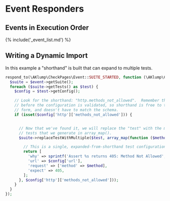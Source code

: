 <!--
id: respond_to
title: Responding to Events
-->

# Event Responders

## Events in Execution Order

{% include('_event_list.md') %}

## Writing a Dynamic Import

In this example a "shorthand" is built that can expand to multiple tests.

```php
respond_to(\AKlump\CheckPages\Event::SUITE_STARTED, function (\AKlump\CheckPages\Event\SuiteEventInterface $event) {
  $suite = $event->getSuite();
  foreach ($suite->getTests() as $test) {
    $config = $test->getConfig();

    // Look for the shorthand: "http.methods_not_allowed".  Remember this runs
    // before the configuration is validated, so shorthand is free to take any
    // form, and doesn't have to match the schema.
    if (isset($config['http']['methods_not_allowed'])) {


      // Now that we've found it, we will replace the "test" with the multiple
      // tests that we generate in array_map().
      $suite->replaceTestWithMultiple($test, array_map(function ($method) use ($config) {

        // This is a single, expanded-from-shorthand test configuration.
        return [
          'why' => sprintf('Assert %s returns 405: Method Not Allowed', $method),
          'url' => $config['url'],
          'request' => ['method' => $method],
          'expect' => 405,
        ];
      }, $config['http']['methods_not_allowed']));
    }
  }
});
```
